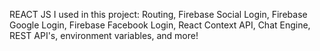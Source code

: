 REACT JS
I used in this project: Routing, Firebase Social Login, Firebase Google Login, Firebase Facebook Login, React Context API, Chat Engine, REST API's, environment variables, and more!
